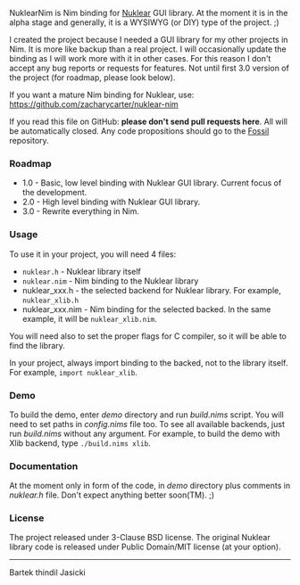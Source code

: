 NuklearNim is Nim binding for [Nuklear](https://github.com/Immediate-Mode-UI/Nuklear/)
GUI library. At the moment it is in the alpha stage and generally, it is
a WYSIWYG (or DIY) type of the project. ;)

I created the project because I needed a GUI library for my other projects in
Nim. It is more like backup than a real project. I will occasionally update the
binding as I will work more with it in other cases. For this reason I
don't accept any bug reports or requests for features. Not until first 3.0
version of the project (for roadmap, please look below).

If you want a mature Nim binding for Nuklear, use: https://github.com/zacharycarter/nuklear-nim

If you read this file on GitHub: **please don't send pull requests here**. All will
be automatically closed. Any code propositions should go to the
[Fossil](https://www.laeran.pl/repositories/nuklearnim) repository.

### Roadmap

* 1.0 - Basic, low level binding with Nuklear GUI library. Current focus of the
  development.
* 2.0 - High level binding with Nuklear GUI library.
* 3.0 - Rewrite everything in Nim.

### Usage

To use it in your project, you will need 4 files:

* `nuklear.h` - Nuklear library itself
* `nuklear.nim` - Nim binding to the Nuklear library
* nuklear_xxx.h - the selected backend for Nuklear library. For example,
  `nuklear_xlib.h`
* nuklear_xxx.nim - Nim binding for the selected backed. In the same example,
  it will be `nuklear_xlib.nim`.

You will need also to set the proper flags for C compiler, so it will be able to
find the library.

In your project, always import binding to the backed, not to the library
itself. For example, `import nuklear_xlib`.

### Demo

To build the demo, enter *demo* directory and run *build.nims* script. You will
need to set paths in *config.nims* file too. To see all available backends,
just run *build.nims* without any argument. For example, to build the demo with
Xlib backend, type `./build.nims xlib`.

### Documentation

At the moment only in form of the code, in *demo* directory plus comments in
*nuklear.h* file. Don't expect anything better soon(TM). ;)

### License

The project released under 3-Clause BSD license. The original Nuklear library
code is released under Public Domain/MIT license (at your option).

---

Bartek thindil Jasicki
